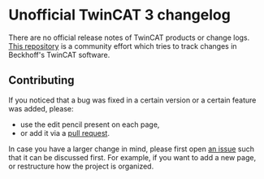 # Unofficial TwinCAT 3 changelog

There are no official release notes of TwinCAT products or change logs. [This repository](https://github.com/Roald87/TwinCatChangelog) is a community effort which tries to track changes in Beckhoff's TwinCAT software.

## Contributing

If you noticed that a bug was fixed in a certain version or a certain feature was added, please:

- use the edit pencil present on each page,
- or add it via a [pull request](https://docs.github.com/en/github/collaborating-with-pull-requests/proposing-changes-to-your-work-with-pull-requests/creating-a-pull-request).

In case you have a larger change in mind, please first open [an issue](https://github.com/Roald87/TwinCatChangelog/issues) such that it can be discussed first. For example, if you want to add a new page, or restructure how the project is organized.
